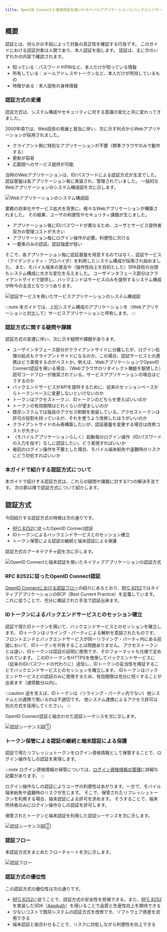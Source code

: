 ```yaml
---
title: OpenID Connectと端末認証を用いたモバイルアプリケーションとバックエンドサービスの認証方式
---
```


## 概要

認証とは、何らかの手段によって対象の真正性を確認する行為です。
このガイドにおける認証対象は人間であり、本人認証を指します。
認証は、主に次のいずれかの内容で確認されます。

- 知っている：パスワードやPINなど、本人だけが知っている情報
- 所有している：メールアドレスやトークンなど、本人だけが所持しているもの
- 特徴がある：本人固有の身体情報

### 認証方式の変遷

認証方式は、システム構成やセキュリティに対する意識の変化と共に変わってきました。

2000年頃では、Web技術の発展と普及に伴い、次に示す利点からWebアプリケーションが採用されました。

- クライアント側に特別なアプリケーションが不要（標準ブラウザのみで動作する）
- 更新が容易
- 広範囲へのサービス提供が可能

当時のWebアプリケーションは、ID/パスワードによる認証方式が主流でした。
認証基盤は各アプリケーション毎に実装され、管理されていました。
一般的なWebアプリケーションのシステム構成図を次に示します。

![Webアプリケーションのシステム構成図](web-application-system-architecture.svg)

業務の効率化やサービス拡大を背景に、様々なWebアプリケーションが構築されました。
その結果、ユーザの利便性やセキュリティ課題が生じました。

- アプリケーション毎にID/パスワードが異なるため、ユーザとサービス提供者双方の管理コストが大きい
- アプリケーション毎にログイン操作が必要。利便性に欠ける
- 一要素のみの認証。認証強度が低い

そこで、各アプリケーション毎に認証基盤を用意するのではなく、認証サービス（アイデンティティ・プロバイダ）を利用したシステム構成が採用され始めました。
また、モバイル端末の普及や（操作性向上を目的とした）SPA技術の台頭もシステム構成に大きな変化を与えました。
ユーザインタフェース部分はクライアントサイドで提供し、バックエンドはサービスのみを提供するシステム構成が昨今の主流となりつつあります。

![認証サービスを用いたサービスアプリケーションのシステム構成図](service-application-system-architecture-using-authn-service.svg)

:::note
本ガイドでは、上記システム構成のアプリケーションを（Webアプリケーションと対比して）サービスアプリケーションと呼称します。
:::

### 認証方式に関する疑問や課題

認証方式の変遷に伴い、次に示す疑問や課題があります。

- ユーザインタフェース部分がクライアントサイドに分離したが、ログイン処理の起点もクライアントサイドになるのか。この場合、認証サービスとの連携はどう実現するのがベストか。例えば、WebアプリケーションでOpenID Connect認証を用いる場合、（Webブラウザのリダイレクト機能を駆使した）認可コードフローが推奨されている。サービスアプリケーションの場合はどうするのか
- バックエンドサービスがAPIを提供するために、従来のセッションベースからトークンベースに変更しないといけないのか
- トークンはアクセストークン、IDトークンのどちらを使えばいいのか
- トークンの有効期限はどれくらいが望ましいのか
- 既存システムでは独自のアクセス制御を実装している。アクセストークンは許可の役割を持っているが、それを使うよう改修したほうがいいのか
- クライアントサイドのみ再構築したいが、認証基盤を変更する場合は改修コストが大きい
- （モバイルアプリケーションらしく）起動毎のログイン操作（ID/パスワードの入力を指す）なしに認証したい。どう実現すればいいか
- 毎回のログイン操作を不要とした場合、モバイル端末紛失や盗難時のリスクにどう対処すればいいか

### 本ガイドで紹介する認証方式について

本ガイドで紹介する認証方式は、これらの疑問や課題に対する1つの解決手法です。
次の節以降で認証方式について紹介します。

## 認証方式

今回紹介する認証方式の特徴は次の通りです。

- [RFC 8252](https://www.rfc-editor.org/rfc/rfc8252.txt)に従ったOpenID Connect認証
- IDトークンによるバックエンドサービスとのセッション確立
- トークン保管による認証の継続と端末認証による保護

認証方式のアーキテクチャ図を次に示します。

![OpenID Connectと端末認証を用いたネイティブアプリケーションの認証方式](authn-with-backend-using-OIDC-and-device-authn-architecture.svg)

### RFC 8252に従ったOpenID Connect認証

[OpenID Connectにおける認証フロー](./stateless-authn.md#openid-connectにおける認証フロー)の紹介にあるとおり、[RFC 8252](https://www.rfc-editor.org/rfc/rfc8252.txt)ではネイティブアプリケーションのBCP（Best Current Practice）を定義しています。
これに従うことで、充分に検証された手法で認証出来ます。

### IDトークンによるバックエンドサービスとのセッション確立

認証で得たIDトークンを用いて、バックエンドサービスとのセッションを確立します。
IDトークンはリライング・パーティによる解析を意図されたものです。
フロントエンドとバックエンドサービスが同一リライング・パーティ内にある前提において、IDトークンを共有することは問題ありません。
アクセストークンとは違い、IDトークンは認証の証明に使用でき、そのフォーマットも仕様で定められています。
このIDトークンをHTTPSを使用してバックエンドサービスに（従来のID/パスワードの代わりに）送信し、IDトークンの妥当性を検証することでバックエンドサービスとのセッションを確立します。
IDトークンはバックエンドサービスとの認証のみに使用するため、有効期限は充分に短くすることが出来ます（通常数分以内）。

:::caution
逆を言えば、IDトークンは（リライング・パーティ内でない）他システムとの連携で用いるのは不適切です。
他システム連携によるアクセス許可は別の方式を採用してください。
:::

OpenID Connect認証と組合わせた認証シーケンスを次に示します。

![認証シーケンス図①](authn-sequence-1.svg)

### トークン保管による認証の継続と端末認証による保護

認証で得たリフレッシュトークンをログイン資格情報として保管することで、ログイン操作なしの認証を実現します。

:::note
ログイン資格情報の保管については、[ログイン資格情報の管理](./manage-credentials)に詳細な記載があります。
:::

ログイン操作なしの認証によりユーザの利便性はあがります。一方で、モバイル端末紛失や盗難時のリスクが生じます。
そこで、保管されたリフレッシュトークンを利用する場合、端末認証による許可を求めます。
そうすることで、端末所持者のみにログイン操作なしの認証を許可します。

保管されたトークンと端末認証を利用した認証シーケンスを次に示します。

![認証シーケンス図②](authn-sequence-2.svg)

### 認証フロー

本認証方式をまとめたフローチャートを次に示します。

![認証フロー](authn-flowchart.svg)

### 認証方式の優位性

この認証方式の優位性は次の通りです。

- [RFC 8252](https://www.rfc-editor.org/rfc/rfc8252.txt)に従うことで、認証方式の安全性を担保できる。また、[RFC 8252](https://www.rfc-editor.org/rfc/rfc8252.txt)を実装したSDK（[AppAuth](https://appauth.io/)）を用いることで品質と生産性向上を期待できる
- 少ないコストで既存システムの認証方式を改修でき、ソフトウェア資産を流用できる
- 端末認証と組合わせることで、リスクに対処しながら利便性を向上できる
